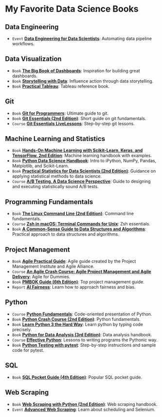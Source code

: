 # My Favorite Data Science Books


## Data Engineering
- `Event` [**Data Engineering for Data Scientists**](https://learning.oreilly.com/live-events/data-engineering-for-data-scientists/0636920303039/0636920053608/): Automating data pipeline workflows.

## Data Visualization
- `Book` [**The Big Book of Dashboards**](https://learning.oreilly.com/library/view/the-big-book/9781119282716/): Inspiration for building great dashboards.
- `Book` [**Storytelling with Data**](https://learning.oreilly.com/library/view/storytelling-with-data/9781119621492/): Influence action through data storytelling.
- `Book` [**Practical Tableau**](https://learning.oreilly.com/library/view/practical-tableau/9781491977309/): Tableau reference book.

## Git
- `Book` [**Git for Programmers**](https://learning.oreilly.com/library/view/git-for-programmers/9781801075732/): Ultimate guide to git.
- `Book` [**Git Essentials (2nd Edition)**](https://learning.oreilly.com/library/view/git-essentials/9781787120723/): Short guide on git fundamentals.
- `Course` [**Git Essentials LiveLessons**](https://learning.oreilly.com/videos/git-essentials-livelessons/9780134655284/): Step-by-step git lessons.

## Machine Learning and Statistics
- `Book` [**Hands-On Machine Learning with Scikit-Learn, Keras, and TensorFlow, 2nd Edition**](https://learning.oreilly.com/library/view/hands-on-machine-learning/9781492032632/): Machine learning handbook with examples.
- `Book` [**Python Data Science Handbook**](https://learning.oreilly.com/library/view/python-data-science/9781491912126/): Intro to iPython, NumPy, Pandas, Matplotlib, and Scikit-Learn.
- `Book` [**Practical Statistics for Data Scientists (2nd Edition)**](https://learning.oreilly.com/library/view/practical-statistics-for/9781492072935/): Guidance on applying statistical methods to data science.
- `Course` [**A/B Testing, A Data Science Perspective**](https://learning.oreilly.com/videos/a-b-testing-a/9781491934777/): Guide to designing and executing statistically sound A/B tests.

## Programming Fundamentals
- `Book` [**The Linux Command Line (2nd Edition)**](https://learning.oreilly.com/library/view/the-linux-command/9781492071235/): Command line fundamentals.
- `Course` [**Zsh in macOS: Terminal Commands for Unix**](https://learning.oreilly.com/videos/zsh-in-macos/9781484263945/): Zsh essentials.
- `Book` [**A Common-Sense Guide to Data Structures and Algorithms**](https://learning.oreilly.com/library/view/a-common-sense-guide/9781680502794/): Practical approach to data structures and algorithms.

## Project Management
- `Book` [**Agile Practical Guide**](https://learning.oreilly.com/library/view/agile-practice-guide/9781628253993/): Agile guide created by the Project Management Institute and Agile Alliance.
- `Course` [**An Agile Crash Course: Agile Project Management and Agile Delivery**](https://learning.oreilly.com/videos/an-agile-crash/9781789533415/): Agile for Dummies.
- `Book` [**PMBOK Guide (6th Edition)**](https://learning.oreilly.com/library/view/a-guide-to/9781628253900/): Top project management guide.
- `Report` [**AI Fairness**](https://learning.oreilly.com/library/view/ai-fairness/9781492077664/): Learn how to approach fairness and bias.

## Python
- `Course` [**Python Fundamentals**](https://learning.oreilly.com/videos/python-fundamentals/9780135917411/): Code-oriented presentation of Python.
- `Book` [**Python Crash Course (2nd Edition)**](https://learning.oreilly.com/library/view/python-crash-course/9781492071266/): Python fundamentals.
- `Book` [**Learn Python 3 the Hard Way**](https://learning.oreilly.com/library/view/learn-python-3/9780134693866/): Learn python by typing code precisely.
- `Book` [**Python for Data Analysis (3rd Edition)**](https://learning.oreilly.com/library/view/python-for-data/9781098104023/): Data analysis handbook.
- `Course` [**Effective Python**](https://learning.oreilly.com/videos/effective-python/9780134175249/): Lessons to writing programs the Pythonic way.
- `Book` [**Python Testing with pytest**](https://learning.oreilly.com/library/view/python-testing-with/9781680509427/): Step-by-step instructions and sample code for pytest.

## SQL
- `Book` [**SQL Pocket Guide (4th Edition)**](https://learning.oreilly.com/library/view/sql-pocket-guide/9781492090397/): Popular SQL pocket guide.

## Web Scraping
- `Book` [**Web Scraping with Python (2nd Edition)**](https://learning.oreilly.com/library/view/web-scraping-with/9781491985564/): Web scraping handbook.
- `Event` [**Advanced Web Scraping**](https://learning.oreilly.com/live-events/advanced-web-scraping/0636920376163/0636920412489/): Learn about scheduling and Selenium.
